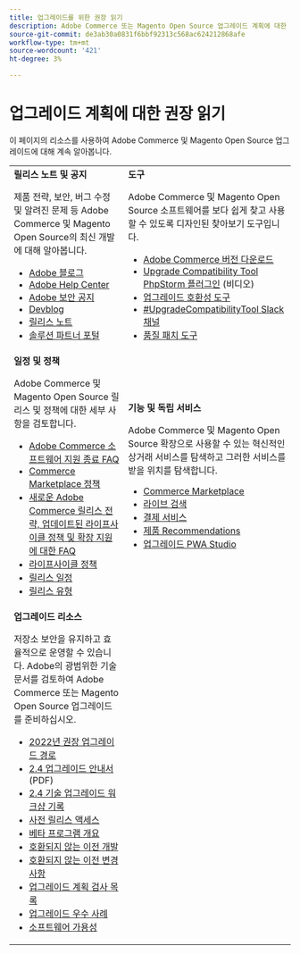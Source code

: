 ```yaml
---
title: 업그레이드를 위한 권장 읽기
description: Adobe Commerce 또는 Magento Open Source 업그레이드 계획에 대한 권장 읽기를 검토합니다.
source-git-commit: de3ab30a0831f6bbf92313c568ac624212868afe
workflow-type: tm+mt
source-wordcount: '421'
ht-degree: 3%

---
```



# 업그레이드 계획에 대한 권장 읽기

이 페이지의 리소스를 사용하여 Adobe Commerce 및 Magento Open Source 업그레이드에 대해 계속 알아봅니다.

<table>
  <tbody>
    <tr>
      <td><strong>릴리스 노트 및 공지</strong>
        <p>제품 전략, 보안, 버그 수정 및 알려진 문제 등 Adobe Commerce 및 Magento Open Source의 최신 개발에 대해 알아봅니다.</p>
          <ul>
            <li><a href="https://blog.adobe.com/">Adobe 블로그</a></li>
            <li><a href="https://support.magento.com/hc/en-us">Adobe Help Center</a></li>
            <li><a href="https://helpx.adobe.com/security/products/magento/apsb22-12.html">Adobe 보안 공지</a></li>
            <li><a href="https://community.magento.com/t5/Magento-DevBlog/bg-p/devblog">Devblog</a></li>
            <li><a href="https://devdocs.magento.com/guides/v2.4/release-notes/bk-release-notes.html">릴리스 노트</a></li>
            <li><a href="https://solutionpartners.adobe.com/solution-partners.html">솔루션 파트너 포털</a></li>
          </ul>
        </td>
      <td><strong>도구</strong>
        <p>Adobe Commerce 및 Magento Open Source 소프트웨어를 보다 쉽게 찾고 사용할 수 있도록 디자인된 찾아보기 도구입니다.</p>
          <ul>
            <li><a href="https://magento.com/tech-resources/downloads">Adobe Commerce 버전 다운로드</li>
            <li><a href="https://experienceleague.adobe.com/docs/commerce-learn/tutorials/uct-phpstorm.html?lang=en">Upgrade Compatibility Tool PhpStorm 플러그인</a> (비디오)</li>
            <li><a href="https://experienceleague.adobe.com/docs/commerce-operations/upgrade-guide/upgrade-compatibility-tool/overview.html?lang=en">업그레이드 호환성 도구</a></li>
            <li><a href="https://magentocommeng.slack.com/archives/C019Y143U9F">#UpgradeCompatibilityTool Slack 채널</a></li>
            <li><a href="https://devdocs.magento.com/quality-patches/usage.html">품질 패치 도구</a></li>
          </ul>
      </td>
    </tr>
    <tr>
      <td><strong>일정 및 정책</strong>
        <p>Adobe Commerce 및 Magento Open Source 릴리스 및 정책에 대한 세부 사항을 검토합니다.</p>
          <ul>
            <li><a href="https://support.magento.com/hc/en-us/articles/4965909814797-Adobe-Commerce-Software-End-of-Support-FAQ">Adobe Commerce 소프트웨어 지원 종료 FAQ</a></li>
            <li><a href="https://marketplacesupport.magento.com/hc/en-us/articles/4413722432653">Commerce Marketplace 정책</a></li>
            <li><a href="https://support.magento.com/hc/en-us/articles/4409421516301-FAQ-for-New-Adobe-Commerce-Release-Strategy-and-Updated-Lifecycle-Policy">새로운 Adobe Commerce 릴리스 전략, 업데이트된 라이프사이클 정책 및 확장 지원에 대한 FAQ</a></li>
            <li><a href="https://www.adobe.com/content/dam/cc/en/legal/terms/enterprise/pdfs/Adobe-Commerce-Software-Lifecycle-Policy.pdf">라이프사이클 정책</a></li>
            <li><a href="https://devdocs.magento.com/release/">릴리스 일정</a></li>
            <li><a href="https://devdocs.magento.com/release/policy/">릴리스 유형</a></li>
          </ul>
        </td>
      <td><strong>기능 및 독립 서비스</strong>
        <p>Adobe Commerce 및 Magento Open Source 확장으로 사용할 수 있는 혁신적인 상거래 서비스를 탐색하고 그러한 서비스를 받을 위치를 탐색합니다.</p>
          <ul>
            <li><a href="https://marketplace.magento.com/">Commerce Marketplace</a></li>
            <li><a href="https://marketplace.magento.com/magento-live-search.html">라이브 검색</a></li>
            <li><a href="https://marketplace.magento.com/magento-payment-services.html">결제 서비스</a></li>
            <li><a href="https://marketplace.magento.com/magento-product-recommendations.html">제품 Recommendations</a></li>
            <li><a href="https://developer.adobe.com/commerce/pwa-studio/guides/upgrading-versions">업그레이드 PWA Studio</a></li>
          </ul>
      </td>
    </tr>
    <tr>
      <td><strong>업그레이드 리소스</strong>
        <p>저장소 보안을 유지하고 효율적으로 운영할 수 있습니다. Adobe의 광범위한 기술 문서를 검토하여 Adobe Commerce 또는 Magento Open Source 업그레이드를 준비하십시오.</p>
          <ul>
            <li><a href="https://experienceleague.adobe.com/docs/commerce-operations/upgrade-guide/resources/recommended-upgrade-paths-2022.html?lang=en">2022년 권장 업그레이드 경로</a></li>
            <li><a href="../../assets/upgrade-guide/adobe-commerce-2-4-upgrade-guide.pdf">2.4 업그레이드 안내서</a> (PDF)</li>
            <li><a href="https://experienceleague.adobe.com/docs/commerce-learn/tutorials/upgrade-workshop.html?lang=en">2.4 기술 업그레이드 워크샵 기록</a></li>
            <li><a href="https://support.magento.com/hc/en-us/articles/360034120932">사전 릴리스 액세스</a></li>
            <li><a href="https://devdocs.magento.com/release/beta-program.html">베타 프로그램 개요</a></li>
            <li><a href="https://devdocs.magento.com/contributor-guide/backward-compatible-development/index.html">호환되지 않는 이전 개발</a></li>
            <li><a href="https://devdocs.magento.com/guides/v2.4/release-notes/backward-incompatible-changes/index.html">호환되지 않는 이전 변경 사항</a></li>
            <li><a href="https://support.magento.com/hc/en-us/articles/360057968951-Upgrade-plan-checklist-for-Adobe-Commerce">업그레이드 계획 검사 목록</a></li>
            <li><a href="https://experienceleague.adobe.com/docs/commerce-operations/upgrade-guide/prepare/best-practices.html?lang=en">업그레이드 우수 사례</a></li>
            <li><a href="https://devdocs.magento.com/release/availability.html">소프트웨어 가용성</a></li>
          </ul>
      </td>
      <td></td>
    </tr>
  </tbody>
</table>